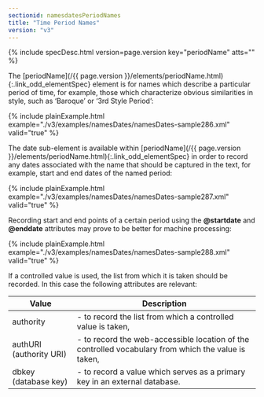 ```yaml
---
sectionid: namesdatesPeriodNames
title: "Time Period Names"
version: "v3"
---
```






{% include specDesc.html version=page.version key="periodName" atts="" %}



The [periodName](/{{ page.version }}/elements/periodName.html){:.link_odd_elementSpec} element is for names which describe a particular
period of time, for example, those which characterize obvious similarities in style,
such as
‘Baroque’ or ‘3rd Style Period’:

{% include plainExample.html example="./v3/examples/namesDates/namesDates-sample286.xml" valid="true" %}


The date sub-element is available within [periodName](/{{ page.version }}/elements/periodName.html){:.link_odd_elementSpec} in order to
record any dates associated with the name that should be captured in the text, for
example,
start and end dates of the named period:

{% include plainExample.html example="./v3/examples/namesDates/namesDates-sample287.xml" valid="true" %}

Recording start and end points of a certain period using the **@startdate** and
**@enddate** attributes may prove to be better for machine processing:

{% include plainExample.html example="./v3/examples/namesDates/namesDates-sample288.xml" valid="true" %}

If a controlled value is used, the list from which it is taken should be recorded.
In this
case the following attributes are relevant:

<table class="table table-striped table-hover">
   <thead>
      <tr>
         <th>Value</th>
         <th>Description</th>
      </tr>
   </thead>
   <tbody>
      <tr>
         <td>
            <span class="att">authority</span>
         </td>
         <td> - to record the list from which a controlled value is taken,</td>
      </tr>
      <tr>
         <td>
            <span class="att">authURI</span> (authority URI)
         </td>
         <td> - to record the web-accessible location of the controlled vocabulary from which the
            value is taken,
         </td>
      </tr>
      <tr>
         <td>
            <span class="att">dbkey</span> (database key)
         </td>
         <td> - to record a value which serves as a primary key in an external database.</td>
      </tr>
   </tbody>
</table>


